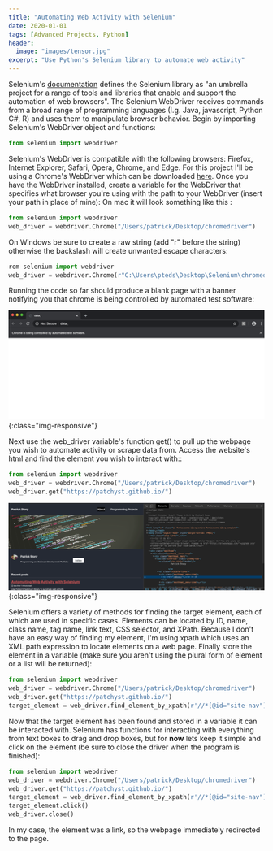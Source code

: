 ```yaml
---
title: "Automating Web Activity with Selenium"
date: 2020-01-01
tags: [Advanced Projects, Python]
header:
  image: "images/tensor.jpg"
excerpt: "Use Python's Selenium library to automate web activity"
---
```

Selenium's [documentation](https://selenium.dev/documentation/en/) defines the Selenium library as "an umbrella project for a range of tools and libraries that enable and support the automation of web browsers". The Selenium WebDriver receives commands from a broad range of programming languages (I.g. Java, javascript, Python C#, R) and uses them to manipulate browser behavior. Begin by importing Selenium's WebDriver object and functions:

```python
from selenium import webdriver
```
Selenium's WebDriver is compatible with the following browsers: Firefox, Internet Explorer, Safari, Opera, Chrome, and Edge. For this project I'll be using a Chrome's WebDriver which can be downloaded [here](https://sites.google.com/a/chromium.org/chromedriver/). Once you have the WebDriver installed, create a variable for the WebDriver that specifies what browser you're using with the path to your WebDriver (insert your path in place of mine):
On mac it will look something like this :  
```python
from selenium import webdriver
web_driver = webdriver.Chrome("/Users/patrick/Desktop/chromedriver")
```
On Windows be sure to create a raw string (add "r" before the string) otherwise the backslash will create unwanted escape characters:
```python
rom selenium import webdriver
web_driver = webdriver.Chrome(r"C:\Users\pteds\Desktop\Selenium\chromedriver.exe")
```
Running the code so far should produce a blank page with a banner notifying you that chrome is being controlled by automated test software:

![WEBDRIVER-EX1](/images/chromdriver.png){:class="img-responsive"}

Next use the web_driver variable's function get() to pull up the webpage you wish to automate activity or scrape data from. Access the website's html and find the element you wish to interact with::

```python
from selenium import webdriver
web_driver = webdriver.Chrome("/Users/patrick/Desktop/chromedriver")
web_driver.get("https://patchyst.github.io/")
```


 ![WEBDRIVER-EX1](/images/webdriver2.png){:class="img-responsive"}

 Selenium offers a variety of methods for finding the target element, each of which are used in specific cases. Elements can be located by ID, name, class name, tag name, link text, CSS selector, and XPath. Because I don't have an easy way of finding my element, I'm using xpath which uses an XML path expression to locate elements on a web page. Finally store the element in a variable (make sure you aren't using the plural form of element or a list will be returned):

 ```python
 from selenium import webdriver
 web_driver = webdriver.Chrome("/Users/patrick/Desktop/chromedriver")
 web_driver.get("https://patchyst.github.io/")
 target_element = web_driver.find_element_by_xpath(r'//*[@id="site-nav"]/ul[1]/li[1]/a')
 ```
 Now that the target element has been found and stored in a variable it can be interacted with. Selenium has functions for interacting with everything from text boxes to drag and drop boxes, but for **now** lets keep it simple and click on the element (be sure to close the driver when the program is finished):

 ```python
 from selenium import webdriver
 web_driver = webdriver.Chrome("/Users/patrick/Desktop/chromedriver")
 web_driver.get("https://patchyst.github.io/")
 target_element = web_driver.find_element_by_xpath(r'//*[@id="site-nav"]/ul[1]/li[1]/a')
 target_element.click()
 web_driver.close()
 ```
 In my case, the element was a link, so the webpage immediately redirected to the page.
